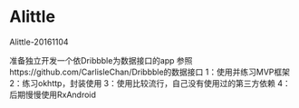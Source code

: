 # Alittle
Alittle-20161104

准备独立开发一个依Dribbble为数据接口的app
参照https://github.com/CarlisleChan/Dribbble的数据接口
1：使用并练习MVP框架
2：练习okhttp，封装使用
3：使用比较流行，自己没有使用过的第三方依赖
4：后期慢慢使用RxAndroid


